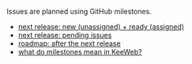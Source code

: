 Issues are planned using GitHub milestones.

- [next release: new (unassigned) + ready (assigned)](https://github.com/keeweb/keeweb/issues?q=is%3Aopen+is%3Aissue+milestone%3Av1.13)
- [next release: pending issues](https://github.com/keeweb/keeweb/issues?q=is%3Aopen+is%3Aissue+milestone%3Av1.13+no%3Aassignee)
- [roadmap: after the next release](https://github.com/keeweb/keeweb/issues?q=is%3Aopen+is%3Aissue+milestone%3Av1.x+sort%3Areactions-%2B1-desc)
- [what do milestones mean in KeeWeb?](https://github.com/keeweb/keeweb/wiki/FAQ#features)
